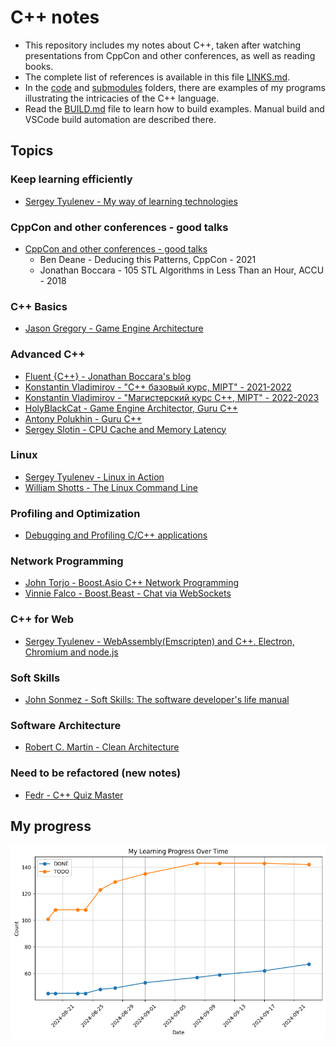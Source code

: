 # C++ notes

- This repository includes my notes about C++, taken after watching presentations from CppCon and other conferences, as well as reading books.
- The complete list of references is available in this file [LINKS.md](/LINKS.md).
- In the [code](/code) and [submodules](/submodules) folders, there are examples of my programs illustrating the intricacies of the C++ language.
- Read the [BUILD.md](/BUILD.md) file to learn how to build examples. Manual build and VSCode build automation are described there.

## Topics

### Keep learning efficiently

- [Sergey Tyulenev - My way of learning technologies](2024-09-27_1540_sergey_tyulenev_my_way_of_learning_technologies.md)

### CppCon and other conferences - good talks

- [CppCon and other conferences - good talks](2024-09-23_0319_cppcon_good_talks.md)
  - Ben Deane - Deducing this Patterns, CppCon - 2021
  - Jonathan Boccara - 105 STL Algorithms in Less Than an Hour, ACCU - 2018

### C++ Basics

- [Jason Gregory - Game Engine Architecture](2024-09-22_0203_gregory_game_engine_arch.md)

### Advanced C++

- [Fluent {C++} - Jonathan Boccara's blog](2024-09-23_0209_fluent_cpp_blog_notes.md)
- [Konstantin Vladimirov - "C++ базовый курс, MIPT" - 2021-2022](2024-07-18_0010_TILIR_BASICS_FULL.md)
- [Konstantin Vladimirov - "Магистерский курс C++, MIPT" - 2022-2023](2024-08-09_0010_TILIR_MASTERS_FULL.md)
- [HolyBlackCat - Game Engine Architector, Guru C++](2024-08-08_0010_HolyBlackCat.md)
- [Antony Polukhin - Guru C++](2024-08-10_0010_POLUKHIN.md)
- [Sergey Slotin - CPU Cache and Memory Latency](2024-08-12_0010_SERGEY_SLOTIN_FULL.md)

### Linux

- [Sergey Tyulenev - Linux in Action](2024-09-27_1532_linux_in_action.md)
- [William Shotts - The Linux Command Line](2024-09-27_1537_shotts_linux_command_line.md)

### Profiling and Optimization

- [Debugging and Profiling C/C++ applications](2024-09-10_1558_Profiling_Stuff.md)

### Network Programming

- [John Torjo - Boost.Asio C++ Network Programming](2024-09-04_0300_Torjo_Boost_Asio.md)
- [Vinnie Falco - Boost.Beast - Chat via WebSockets](2024-09-16_0230_vinnie_falco_boost_beast.md)

### C++ for Web

- [Sergey Tyulenev - WebAssembly(Emscripten) and C++. Electron, Chromium and node.js](2024-09-25_1834_web_assembly.md)

### Soft Skills

- [John Sonmez - Soft Skills: The software developer's life manual](2024-09-09_0046_Sonmez_Soft_Skills.md)

### Software Architecture

- [Robert C. Martin - Clean Architecture](2024-09-21_2314_robert_martin_clean_architecture.md)

### Need to be refactored (new notes)

- [Fedr - C++ Quiz Master](2024-08-08_0020_Fedr.md)

## My progress

![PROGRESS_OVER_TIME](PROGRESS_OVER_TIME.png)
